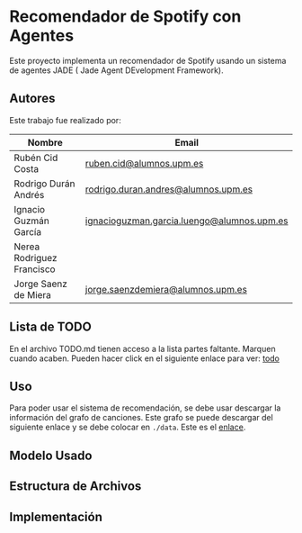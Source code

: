# Recomendador de Spotify con Agentes

Este proyecto implementa un recomendador de Spotify usando un sistema de agentes JADE ( Jade Agent DEvelopment Framework). 

## Autores

Este trabajo fue realizado por:

| Nombre                    | Email                               |
|---------------------------|-------------------------------------|
| Rubén Cid Costa           | ruben.cid@alumnos.upm.es            |
| Rodrigo Durán Andrés      | rodrigo.duran.andres@alumnos.upm.es |
| Ignacio Guzmán García     | ignacioguzman.garcia.luengo@alumnos.upm.es                                    |
| Nerea Rodriguez Francisco |                                     |
| Jorge Saenz de Miera      | jorge.saenzdemiera@alumnos.upm.es   |

## Lista de TODO
En el archivo TODO.md tienen acceso a la lista partes faltante. Marquen cuando acaben.
Pueden hacer click en el siguiente enlace para ver: [todo](./TODO.md)

## Uso 

Para poder usar el sistema de recomendación, se debe usar descargar la información del 
grafo de canciones. Este grafo se puede descargar del siguiente enlace y se debe colocar en `./data`. Este es el [enlace](https://upm365-my.sharepoint.com/:u:/g/personal/ruben_cid_alumnos_upm_es/ESyOC13tmgpFuG6VwIeqriEBsiPcyI5bPeeT6Qod3dRNWw?e=xlaFId).

## Modelo Usado

## Estructura de Archivos

## Implementación
